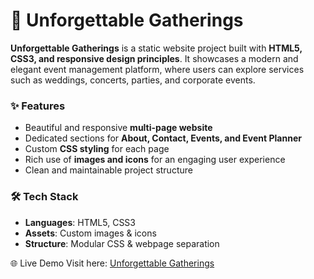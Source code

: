 
# 🎉 Unforgettable Gatherings

**Unforgettable Gatherings** is a static website project built with **HTML5, CSS3, and responsive design principles**. It showcases a modern and elegant event management platform, where users can explore services such as weddings, concerts, parties, and corporate events.

### ✨ Features

* Beautiful and responsive **multi-page website**
* Dedicated sections for **About, Contact, Events, and Event Planner**
* Custom **CSS styling** for each page
* Rich use of **images and icons** for an engaging user experience
* Clean and maintainable project structure

### 🛠️ Tech Stack

* **Languages**: HTML5, CSS3
* **Assets**: Custom images & icons
* **Structure**: Modular CSS & webpage separation

🌐 Live Demo Visit here: [Unforgettable Gatherings](unforgotablegatherings.netlify.app)
